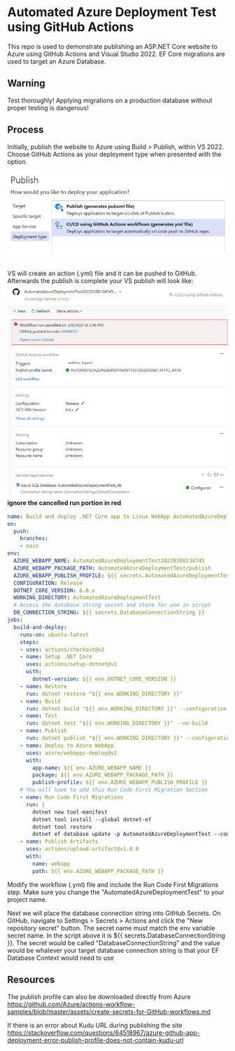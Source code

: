 # Automated Azure Deployment Test using GitHub Actions
This repo is used to demonstrate publishing an ASP.NET Core website to Azure using GitHub Actions and Visual Studio 2022. EF Core migrations are used to target an Azure Database.

## Warning
Test thoroughly! Applying migrations on a production database without proper testing is dangerous!

## Process
Initially, publish the website to Azure using Build > Publish, within VS 2022. Choose GitHub Actions as your deployment type when presented with the option.

![DeploymentOption](screenshots/Publish_GitHubActions_DeploymentType.png)

 VS will create an action (.yml) file and it can be pushed to GitHub.
Afterwards the publish is complete your VS publish will look like:
![VS Publish Screen](screenshots/VS2022_Publish_Option.png)
**ignore the cancelled run portion in red**

```yml
name: Build and deploy .NET Core app to Linux WebApp AutomatedAzureDeploymentTest20220308134745
on:
  push:
    branches:
    - main
env:
  AZURE_WEBAPP_NAME: AutomatedAzureDeploymentTest20220308134745
  AZURE_WEBAPP_PACKAGE_PATH: AutomatedAzureDeploymentTest/publish
  AZURE_WEBAPP_PUBLISH_PROFILE: ${{ secrets.AutomatedAzureDeploymentTest20220308134745_8a16 }}
  CONFIGURATION: Release
  DOTNET_CORE_VERSION: 6.0.x
  WORKING_DIRECTORY: AutomatedAzureDeploymentTest
  # Access the database string secret and store for use in script
  DB_CONNECTION_STRING: ${{ secrets.DatabaseConnectionString }}
jobs:
  build-and-deploy:
    runs-on: ubuntu-latest
    steps:
    - uses: actions/checkout@v2
    - name: Setup .NET Core
      uses: actions/setup-dotnet@v1
      with:
        dotnet-version: ${{ env.DOTNET_CORE_VERSION }}
    - name: Restore
      run: dotnet restore "${{ env.WORKING_DIRECTORY }}"
    - name: Build
      run: dotnet build "${{ env.WORKING_DIRECTORY }}" --configuration ${{ env.CONFIGURATION }} --no-restore
    - name: Test
      run: dotnet test "${{ env.WORKING_DIRECTORY }}" --no-build
    - name: Publish
      run: dotnet publish "${{ env.WORKING_DIRECTORY }}" --configuration ${{ env.CONFIGURATION }} --no-build --output "${{ env.AZURE_WEBAPP_PACKAGE_PATH }}"
    - name: Deploy to Azure WebApp
      uses: azure/webapps-deploy@v2
      with:
        app-name: ${{ env.AZURE_WEBAPP_NAME }}
        package: ${{ env.AZURE_WEBAPP_PACKAGE_PATH }}
        publish-profile: ${{ env.AZURE_WEBAPP_PUBLISH_PROFILE }}
    # You will have to add this Run Code First Migration Section
    - name: Run Code First Migrations
      run: |
        dotnet new tool-manifest
        dotnet tool install --global dotnet-ef
        dotnet tool restore
        dotnet ef database update -p AutomatedAzureDeploymentTest --connection "${{ env.DB_CONNECTION_STRING }}"
    - name: Publish Artifacts
      uses: actions/upload-artifact@v1.0.0
      with:
        name: webapp
        path: ${{ env.AZURE_WEBAPP_PACKAGE_PATH }}
```
Modify the workflow (.yml) file and include the Run Code First Migrations step. Make sure you change the "AutomatedAzureDeploymentTest" to your project name.

Next we will place the database connection string into GitHub Secrets. On GitHub, navigate to Settings > Secrets > Actions and click the "New repository secret" button.
The secret name must match the env variable secret name. In the script above it is ${{ secrets.DatabaseConnectionString }}. The secret would be called "DatabaseConnectionString" and the value would be whatever your target database connection string is that your EF Database Context would need to use

## Resources
The publish profile can also be downloaded directly from Azure
https://github.com/Azure/actions-workflow-samples/blob/master/assets/create-secrets-for-GitHub-workflows.md

If there is an error about Kudu URL during publishing the site
https://stackoverflow.com/questions/64518967/azure-github-app-deployment-error-publish-profile-does-not-contain-kudu-url
